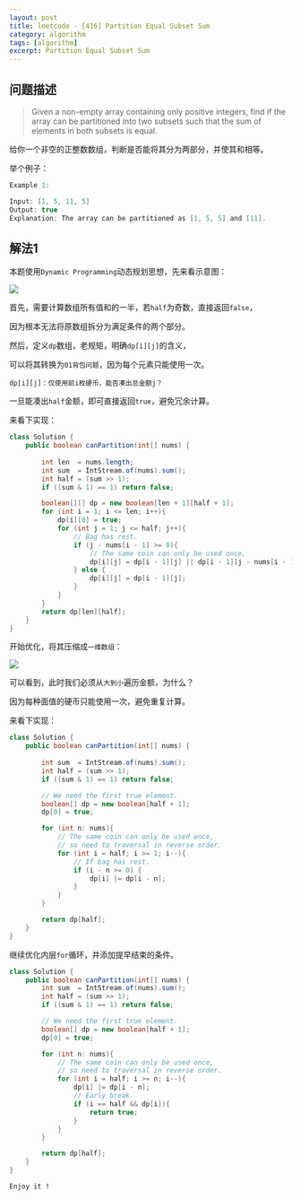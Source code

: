 ```yaml
---
layout: post
title: leetcode - [416] Partition Equal Subset Sum
category: algorithm
tags: [algorithm]
excerpt: Partition Equal Subset Sum
---
```


## 问题描述  

> Given a non-empty array containing only positive integers, find if the array can be partitioned into two subsets such that the sum of elements in both subsets is equal.  

给你一个非空的正整数数组，判断是否能将其分为两部分，并使其和相等。  


举个例子：  

``` java
Example 1:

Input: [1, 5, 11, 5]
Output: true
Explanation: The array can be partitioned as [1, 5, 5] and [11].
```


## 解法1  

本题使用`Dynamic Programming`动态规划思想，先来看示意图：  


![](https://yyc-images.oss-cn-beijing.aliyuncs.com/leetcode_416_using_dp_two_dimension.png)  

首先，需要计算数组所有值和的一半，若`half`为奇数，直接返回`false`，  

因为根本无法将原数组拆分为满足条件的两个部分。  

然后，定义`dp`数组，老规矩，明确`dp[i][j]`的含义，  

可以将其转换为`01背包问题`，因为每个元素只能使用一次。  

`dp[i][j]：仅使用前i枚硬币，能否凑出总金额j？`  

一旦能凑出`half`金额，即可直接返回`true`，避免冗余计算。  


来看下实现：  


``` java
class Solution {
    public boolean canPartition(int[] nums) {
        
        int len  = nums.length;
        int sum  = IntStream.of(nums).sum();
        int half = (sum >> 1);
        if ((sum & 1) == 1) return false;

        boolean[][] dp = new boolean[len + 1][half + 1];
        for (int i = 1; i <= len; i++){
            dp[i][0] = true;
            for (int j = 1; j <= half; j++){
                // Bag has rest.
                if (j - nums[i - 1] >= 0){
                    // The same coin can only be used once,
                    dp[i][j] = dp[i - 1][j] || dp[i - 1][j - nums[i - 1]];
                } else {
                    dp[i][j] = dp[i - 1][j];
                }
            }
        }
        return dp[len][half];
    }
}
```

开始优化，将其压缩成`一维数组`：  


![](https://yyc-images.oss-cn-beijing.aliyuncs.com/leetcode_416_using_dp_one_dimension.png)  

可以看到，此时我们必须从`大到小`遍历金额，为什么？  

因为每种面值的硬币只能使用一次，避免重复计算。  

来看下实现：  

``` java
class Solution {
    public boolean canPartition(int[] nums) {
        
        int sum  = IntStream.of(nums).sum();
        int half = (sum >> 1);
        if ((sum & 1) == 1) return false;

        // We need the first true element.
        boolean[] dp = new boolean[half + 1];
        dp[0] = true;

        for (int n: nums){
            // The same coin can only be used once,
            // so need to traversal in reverse order.
            for (int i = half; i >= 1; i--){
                // If bag has rest.
                if (i - n >= 0) {
                    dp[i] |= dp[i - n];
                }
            }
        }

        return dp[half];
    }
}
```


继续优化内层`for`循环，并添加提早结束的条件。  

``` java
class Solution {
    public boolean canPartition(int[] nums) {
        int sum  = IntStream.of(nums).sum();
        int half = (sum >> 1);
        if ((sum & 1) == 1) return false;

        // We need the first true element.
        boolean[] dp = new boolean[half + 1];
        dp[0] = true;

        for (int n: nums){
            // The same coin can only be used once,
            // so need to traversal in reverse order.
            for (int i = half; i >= n; i--){
                dp[i] |= dp[i - n];
                // Early break.
                if (i == half && dp[i]){
                    return true;
                }                
            }
        }

        return dp[half];
    }
}
```


`Enjoy it ! `